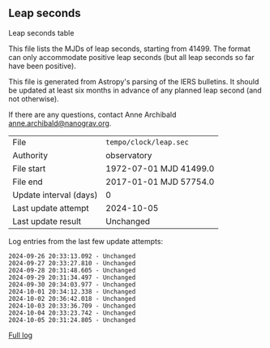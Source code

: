 
## Leap seconds

Leap seconds table

This file lists the MJDs of leap seconds, starting from 41499.
The format can only accommodate positive leap seconds (but all
leap seconds so far have been positive).

This file is generated from Astropy's parsing of the IERS
bulletins. It should be updated at least six months in advance
of any planned leap second (and not otherwise).

If there are any questions, contact Anne Archibald
<anne.archibald@nanograv.org>.

|     |     |
|:--- |:--- |
| File | `tempo/clock/leap.sec` |
| Authority | observatory |
| File start | 1972-07-01 MJD 41499.0 |
| File end | 2017-01-01 MJD 57754.0 |
| Update interval (days) | 0 |
| Last update attempt | 2024-10-05 |
| Last update result | Unchanged |

Log entries from the last few update attempts:
```
2024-09-26 20:33:13.092 - Unchanged
2024-09-27 20:33:27.810 - Unchanged
2024-09-28 20:31:48.605 - Unchanged
2024-09-29 20:31:34.497 - Unchanged
2024-09-30 20:34:03.977 - Unchanged
2024-10-01 20:34:12.338 - Unchanged
2024-10-02 20:36:42.018 - Unchanged
2024-10-03 20:33:36.709 - Unchanged
2024-10-04 20:33:23.742 - Unchanged
2024-10-05 20:31:24.805 - Unchanged
```
[Full log](https://raw.githubusercontent.com/ipta/pulsar-clock-corrections/main/log/tempo/clock/leap.sec.log)
